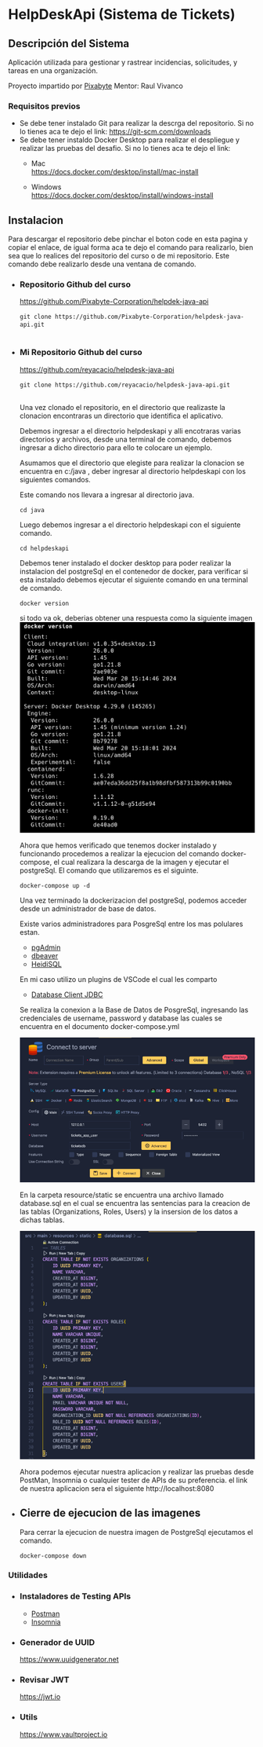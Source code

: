 # HelpDeskApi (Sistema de Tickets)

## Descripción del Sistema

Aplicación utilizada para gestionar y rastrear incidencias, solicitudes, y tareas en una organización.

Proyecto impartido por [Pixabyte](<https://www.pixabyte.com>) Mentor: Raul Vivanco

### Requisitos previos

- Se debe tener instalado Git para realizar la descrga del repositorio. Si no lo tienes aca te dejo el link: <https://git-scm.com/downloads>
- Se debe tener instaldo Docker Desktop para realizar el despliegue y realizar las pruebas del desafio. Si no lo tienes aca te dejo el link:
  * Mac <br/>
<https://docs.docker.com/desktop/install/mac-install>

  * Windows <br/>
<https://docs.docker.com/desktop/install/windows-install>

## Instalacion

Para descargar el repositorio debe pinchar el boton code en esta pagina y copiar el enlace, de igual forma aca te dejo el comando para realizarlo, bien sea que lo realices del repositorio del curso o de mi repositorio.
Este comando debe realizarlo desde una ventana de comando.

* ### Repositorio Github del curso
    <https://github.com/Pixabyte-Corporation/helpdek-java-api>

    <pre><code>git clone https://github.com/Pixabyte-Corporation/helpdesk-java-api.git
    </pre></code>

* ### Mi Repositorio Github del curso
    <https://github.com/reyacacio/helpdesk-java-api>

    <pre><code>git clone https://github.com/reyacacio/helpdesk-java-api.git
    </pre></code>

    Una vez clonado el repositorio, en el directorio que realizaste la clonacion encontraras un directorio que identifica el aplicativo.

    Debemos ingresar a el directorio helpdeskapi y alli encotraras varias directorios y archivos, desde una terminal de comando, debemos ingresar a dicho directorio para ello te colocare un ejemplo.

    Asumamos que el directorio que elegiste para realizar la clonacion se encuentra en
    c:/java , deber ingresar al directorio helpdeskapi con los siguientes comandos.

    Este comando nos llevara a ingresar al directorio java.
    <pre><code>cd java</code></pre>

    Luego debemos ingresar a el directorio helpdeskapi con el siguiente comando.
    <pre><code>cd helpdeskapi</code></pre>

    Debemos tener instalado el docker desktop para poder realizar la instalacion del postgreSql en el contenedor de docker, para verificar si esta instalado debemos ejecutar el siguiente comando en una terminal de comando.
    <pre><code>docker version</code></pre>

    si todo va ok, deberias obtener una respuesta como la siguiente imagen
    ![alt text](src/main/resources/static/images/image.png)

    Ahora que hemos verificado que tenemos docker instalado y funcionando procedemos a realizar la ejecucion del comando docker-compose, el cual realizara la descarga de la imagen y ejecutar el postgreSql.
    El comando que utilizaremos es el siguinte.
    <pre><code>docker-compose up -d</code></pre>

    Una vez terminado la dockerizacion del postgreSql, podemos acceder desde un administrador de base de datos.

    Existe varios administradores para PosgreSql entre los mas polulares estan.
    * [pgAdmin](<https://www.pgadmin.org/download/>)
    * [dbeaver](<https://dbeaver.io/download>)
    * [HeidiSQL](<https://www.heidisql.com/download.php>)

    En mi caso utilizo un plugins de VSCode el cual les comparto
    * [Database Client JDBC](<https://marketplace.visualstudio.com/items?itemName=cweijan.dbclient-jdbc>)

    Se realiza la conexion a la Base de Datos de PosgreSql, ingresando las credenciales de username, password y database las cuales se encuentra en el documento docker-compose.yml

    ![alt text](src/main/resources/static/images/image-1.png)

    En la carpeta resource/static se encuentra una archivo llamado database.sql en el cual se encuentra las sentencias para la creacion de las tablas (Organizations, Roles, Users) y la insersion de los datos a dichas tablas.

    ![alt text](src/main/resources/static/images/image-2.png)

    Ahora podemos ejecutar nuestra aplicacion y realizar las pruebas desde PostMan, Insomnia o cualquier tester de APIs de su preferencia.
    el link de nuestra aplicacion sera el siguiente http://localhost:8080

* ## Cierre de ejecucion de las imagenes

    Para cerrar la ejecucion de nuestra imagen de PostgreSql ejecutamos el comando.

    <pre><code>docker-compose down</code></pre>

### Utilidades
* ### Instaladores de Testing APIs
  * [Postman](<https://www.postman.com/downloads>)
  * [Insomnia](<https://insomnia.rest/download>)

* ### Generador de UUID
    <https://www.uuidgenerator.net>

* ### Revisar JWT
    <https://jwt.io>

* ### Utils
    <https://www.vaultproject.io>

